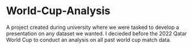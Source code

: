 # World-Cup-Analysis

A project created during university where we were tasked to develop a presentation on any dataset we wanted. I decieded before the 2022 Qatar World Cup to conduct an analysis on all past world cup match data.
